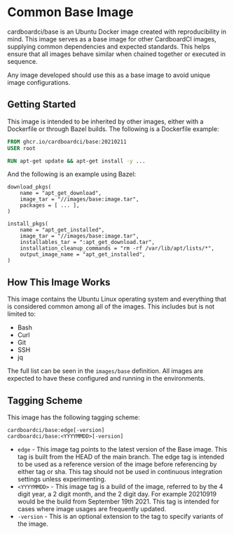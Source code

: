 # Common Base Image

cardboardci/base is an Ubuntu Docker image created with reproducibility in mind. This image serves as a base image for other CardboardCI images, supplying common dependencies and expected standards. This helps ensure that all images behave similar when chained together or executed in sequence.

Any image developed should use this as a base image to avoid unique image configurations.

## Getting Started

This image is intended to be inherited by other images, either with a Dockerfile or through Bazel builds. The following is a Dockerfile example:

```dockerfile
FROM ghcr.io/cardboardci/base:20210211
USER root

RUN apt-get update && apt-get install -y ...
```

And the following is an example using Bazel:

```starlark
download_pkgs(
    name = "apt_get_download",
    image_tar = "//images/base:image.tar",
    packages = [ ... ],
)

install_pkgs(
    name = "apt_get_installed",
    image_tar = "//images/base:image.tar",
    installables_tar = ":apt_get_download.tar",
    installation_cleanup_commands = "rm -rf /var/lib/apt/lists/*",
    output_image_name = "apt_get_installed",
)
```

## How This Image Works

This image contains the Ubuntu Linux operating system and everything that is considered common among all of the images. This includes but is not limited to:

-   Bash
-   Curl
-   Git
-   SSH
-   jq

The full list can be seen in the `images/base` definition. All images are expected to have these configured and running in the environments.

## Tagging Scheme

This image has the following tagging scheme:

```
cardboardci/base:edge[-version]
cardboardci/base:<YYYYMMDD>[-version]
```

-   `edge` - This image tag points to the latest version of the Base image. This tag is built from the HEAD of the main branch. The edge tag is intended to be used as a reference version of the image before referencing by either tag or sha. This tag should not be used in continuous integration settings unless experimenting.
-   `<YYYYMMDD>` - This image tag is a build of the image, referred to by the 4 digit year, a 2 digit month, and the 2 digit day. For example 20210919 would be the build from September 19th 2021. This tag is intended for cases where image usages are frequently updated.
-   `-version` - This is an optional extension to the tag to specify variants of the image.
